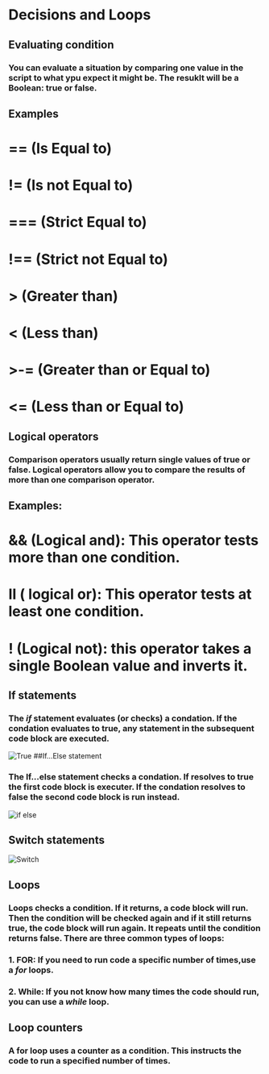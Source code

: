 # Decisions and Loops
## Evaluating condition 
### You can evaluate a situation by comparing one value in the script to what ypu expect it might be. The resuklt will be a Boolean: true or false.
## Examples
# == (Is Equal to)
# != (Is not Equal to)
# === (Strict Equal to)
# !== (Strict not Equal to)
# > (Greater than)
# < (Less than)
# >-= (Greater than or Equal to)
# <= (Less than or Equal to) 
## Logical operators 
### Comparison operators usually return single values of true or false. Logical operators allow you to compare the results of more than one comparison operator.
## Examples:
# && (Logical and): This operator tests more than one condition.
# II ( logical or): This operator tests at least one condition.
# ! (Logical not): this operator takes a single Boolean value and inverts it.
## If statements
### The *if* statement evaluates (or checks) a condation. If the condation evaluates to true, any statement in the subsequent code block are executed.
![True](https://user-images.githubusercontent.com/70091044/92335319-baefd400-f09e-11ea-963c-0db32dbdd1be.PNG)
##If...Else statement
### The If...else statement checks a condation. If resolves to true the first code block is executer. If the condation resolves to false the second code block is run instead.
![if else](https://user-images.githubusercontent.com/70091044/92335404-4a958280-f09f-11ea-8ca7-ac662e95efa0.PNG)
## Switch statements
![Switch](https://user-images.githubusercontent.com/70091044/92381463-94b84b80-f113-11ea-83fc-80541ec8d6b0.PNG)
## Loops
### Loops checks a condition. If it returns, a code block will run. Then the condition will be checked again and if it still returns true, the code block will run again. It repeats until the condition returns false. There are three common types of loops:
### 1. FOR: If you need to run code a specific number of times,use a *for* loops.
### 2. While: If you not know how many times the code should run, you can use a *while* loop.

## Loop counters
### A for loop uses a counter as a condition. This instructs the code to run a specified number of times.
